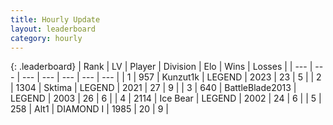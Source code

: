 ```yaml
---
title: Hourly Update
layout: leaderboard
category: hourly
---
```


{: .leaderboard}
| Rank | LV | Player | Division | Elo | Wins | Losses |
| --- | --- | --- | --- | --- | --- | --- |
| <span data-change="0">1</span> | 957 | <span title="ID: 392407">Kunzut1k</span> | LEGEND | <span data-change="0">2023</span> | <span data-change="0">23</span> | <span data-change="0">5</span> |
| <span data-change="0">2</span> | 1304 | <span title="ID: 353063">Sktima</span> | LEGEND | <span data-change="0">2021</span> | <span data-change="0">27</span> | <span data-change="0">9</span> |
| <span data-change="1">3</span> | 640 | <span title="ID: 12051">BattleBlade2013</span> | LEGEND | <span data-change="16">2003</span> | <span data-change="1">26</span> | <span data-change="0">6</span> |
| <span data-change="-1">4</span> | 2114 | <span title="ID: 417840">Ice Bear</span> | LEGEND | <span data-change="0">2002</span> | <span data-change="0">24</span> | <span data-change="0">6</span> |
| <span data-change="0">5</span> | 258 | <span title="ID: 443550">Alt1</span> | DIAMOND I | <span data-change="0">1985</span> | <span data-change="0">20</span> | <span data-change="0">9</span> |